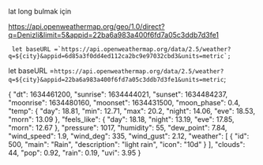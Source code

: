 lat long bulmak için

https://api.openweathermap.org/geo/1.0/direct?q=Denizli&limit=5&appid=22ba6a983a400f6fd7a05c3ddb7d3fe1


     let baseURL =`https://api.openweathermap.org/data/2.5/weather?q=${city}&appid=6d85a3f0dd4ed112ca2bc9e97032cbd3&units=metric`;
  let baseURL =`https://api.openweathermap.org/data/2.5/weather?q=${city}&appid=22ba6a983a400f6fd7a05c3ddb7d3fe1&units=metric`;


{
    "dt": 1634461200,
    "sunrise": 1634444021,
    "sunset": 1634484237,
    "moonrise": 1634480160,
    "moonset": 1634431500,
    "moon_phase": 0.4,
    "temp": {
        "day": 18.81,
        "min": 12.71,
        "max": 20.2,
        "night": 14.06,
        "eve": 18.53,
        "morn": 13.09
    },
    "feels_like": {
        "day": 18.18,
        "night": 13.19,
        "eve": 17.85,
        "morn": 12.67
    },
    "pressure": 1017,
    "humidity": 55,
    "dew_point": 7.84,
    "wind_speed": 1.9,
    "wind_deg": 335,
    "wind_gust": 2.12,
    "weather": [
        {
            "id": 500,
            "main": "Rain",
            "description": "light rain",
            "icon": "10d"
        }
    ],
    "clouds": 44,
    "pop": 0.92,
    "rain": 0.19,
    "uvi": 3.95
}